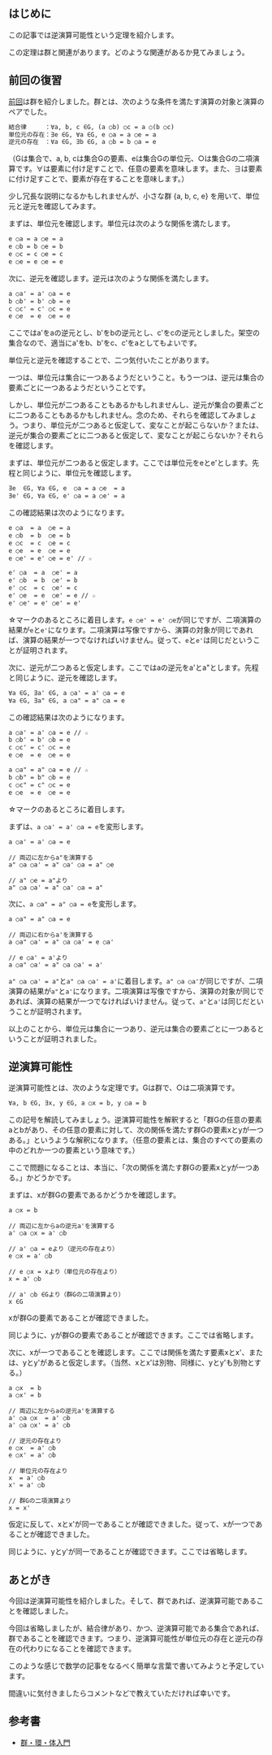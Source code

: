 ## はじめに

この記事では逆演算可能性という定理を紹介します。

この定理は群と関連があります。どのような関連があるか見てみましょう。

## 前回の復習

[前回](http://qiita.com/t-mochizuki/items/57b25e27cd947d93d60e)は群を紹介しました。群とは、次のような条件を満たす演算の対象と演算のペアでした。

``` 群.txt
結合律　　　：∀a, b, c ∈G, (a ○b) ○c = a ○(b ○c)
単位元の存在：∃e ∈G, ∀a ∈G, e ○a = a ○e = a
逆元の存在　：∀a ∈G, ∃b ∈G, a ○b = b ○a = e
```

（Gは集合で、a, b, cは集合Gの要素、eは集合Gの単位元、○は集合Gの二項演算です。∀は要素に付け足すことで、任意の要素を意味します。また、∃は要素に付け足すことで、要素が存在することを意味します。）

少し冗長な説明になるかもしれませんが、小さな群 {a, b, c, e} を用いて、単位元と逆元を確認してみます。

まずは、単位元を確認します。単位元は次のような関係を満たします。

``` 単位元.txt
e ○a = a ○e = a
e ○b = b ○e = b
e ○c = c ○e = c
e ○e = e ○e = e
```

次に、逆元を確認します。逆元は次のような関係を満たします。

``` 逆元.txt
a ○a' = a' ○a = e
b ○b' = b' ○b = e
c ○c' = c' ○c = e
e ○e  = e  ○e = e
```

ここではa'をaの逆元とし、b'をbの逆元とし、c'をcの逆元としました。架空の集合なので、適当にa'をb、b'をc、c'をaとしてもよいです。

単位元と逆元を確認することで、二つ気付いたことがあります。

一つは、単位元は集合に一つあるようだということ。もう一つは、逆元は集合の要素ごとに一つあるようだということです。

しかし、単位元が二つあることもあるかもしれませんし、逆元が集合の要素ごとに二つあることもあるかもしれません。念のため、それらを確認してみましょう。つまり、単位元が二つあると仮定して、変なことが起こらないか？または、逆元が集合の要素ごとに二つあると仮定して、変なことが起こらないか？それらを確認します。

まずは、単位元が二つあると仮定します。ここでは単位元をeとe'とします。先程と同じように、単位元を確認します。

``` 単位元の存在.txt
∃e  ∈G, ∀a ∈G, e  ○a = a ○e  = a
∃e' ∈G, ∀a ∈G, e' ○a = a ○e' = a
```

この確認結果は次のようになります。

``` 単位元.txt
e ○a  = a  ○e = a
e ○b  = b  ○e = b
e ○c  = c  ○e = c
e ○e  = e  ○e = e
e ○e' = e' ○e = e' // ☆

e' ○a  = a  ○e' = a
e' ○b  = b  ○e' = b
e' ○c  = c  ○e' = c
e' ○e  = e  ○e' = e // ☆
e' ○e' = e' ○e' = e'
```

☆マークのあるところに着目します。`e ○e' = e' ○e`が同じですが、二項演算の結果が`e`と`e'`になります。二項演算は写像ですから、演算の対象が同じであれば、演算の結果が一つでなければいけません。従って、`e`と`e'`は同じだということが証明されます。

次に、逆元が二つあると仮定します。ここではaの逆元をa'とa"とします。先程と同じように、逆元を確認します。

``` 逆元の存在.txt
∀a ∈G, ∃a' ∈G, a ○a' = a' ○a = e
∀a ∈G, ∃a" ∈G, a ○a" = a" ○a = e
```

この確認結果は次のようになります。

``` 逆元.txt
a ○a' = a' ○a = e // ☆
b ○b' = b' ○b = e
c ○c' = c' ○c = e
e ○e  = e  ○e = e

a ○a" = a" ○a = e // ☆
b ○b" = b" ○b = e
c ○c" = c" ○c = e
e ○e  = e  ○e = e
```

☆マークのあるところに着目します。

まずは、`a ○a' = a' ○a = e`を変形します。

```
a ○a' = a' ○a = e

// 両辺に左からa"を演算する
a" ○a ○a' = a" ○a' ○a = a" ○e

// a" ○e = a"より
a" ○a ○a' = a" ○a' ○a = a"
```

次に、`a ○a" = a" ○a = e`を変形します。

```
a ○a" = a" ○a = e

// 両辺に右からa'を演算する
a ○a" ○a' = a" ○a ○a' = e ○a'

// e ○a' = a'より
a ○a" ○a' = a" ○a ○a' = a'
```

`a" ○a ○a' = a"`と`a" ○a ○a' = a'`に着目します。`a" ○a ○a'`が同じですが、二項演算の結果が`a"`と`a'`になります。二項演算は写像ですから、演算の対象が同じであれば、演算の結果が一つでなければいけません。従って、`a"`と`a'`は同じだということが証明されます。

以上のことから、単位元は集合に一つあり、逆元は集合の要素ごとに一つあるということが証明されました。

## 逆演算可能性

逆演算可能性とは、次のような定理です。Gは群で、○は二項演算です。

``` 逆演算可能性.txt
∀a, b ∈G, ∃x, y ∈G, a ○x = b, y ○a = b
```

この記号を解読してみましょう。逆演算可能性を解釈すると「群Gの任意の要素aとbがあり、その任意の要素に対して、次の関係を満たす群Gの要素xとyが一つある。」というような解釈になります。（任意の要素とは、集合のすべての要素の中のどれか一つの要素という意味です。）

ここで問題になることは、本当に、「次の関係を満たす群Gの要素xとyが一つある。」かどうかです。

まずは、xが群Gの要素であるかどうかを確認します。

```
a ○x = b

// 両辺に左からaの逆元a'を演算する
a' ○a ○x = a' ○b

// a' ○a = eより（逆元の存在より）
e ○x = a' ○b

// e ○x = xより（単位元の存在より）
x = a' ○b

// a' ○b ∈Gより（群Gの二項演算より）
x ∈G
```

xが群Gの要素であることが確認できました。

同じように、yが群Gの要素であることが確認できます。ここでは省略します。

次に、xが一つであることを確認します。ここでは関係を満たす要素xとx'、または、yとy'があると仮定します。（当然、xとx'は別物、同様に、yとy'も別物とする。）

```
a ○x  = b
a ○x' = b

// 両辺に左からaの逆元a'を演算する
a' ○a ○x  = a' ○b
a' ○a ○x' = a' ○b

// 逆元の存在より
e ○x  = a' ○b
e ○x' = a' ○b

// 単位元の存在より
x  = a' ○b
x' = a' ○b

// 群Gの二項演算より
x = x'
```

仮定に反して、xとx'が同一であることが確認できました。従って、xが一つであることが確認できました。

同じように、yとy'が同一であることが確認できます。ここでは省略します。

## あとがき

今回は逆演算可能性を紹介しました。そして、群であれば、逆演算可能であることを確認しました。

今回は省略しましたが、結合律があり、かつ、逆演算可能である集合であれば、群であることを確認できます。つまり、逆演算可能性が単位元の存在と逆元の存在の代わりになることを確認できます。

このような感じで数学の記事をなるべく簡単な言葉で書いてみようと予定しています。

間違いに気付きましたらコメントなどで教えていただければ幸いです。

## 参考書

- [群・環・体入門](http://www.amazon.co.jp/%E7%BE%A4%E3%83%BB%E7%92%B0%E3%83%BB%E4%BD%93%E5%85%A5%E9%96%80-%E6%96%B0%E5%A6%BB-%E5%BC%98/dp/4320015959)
